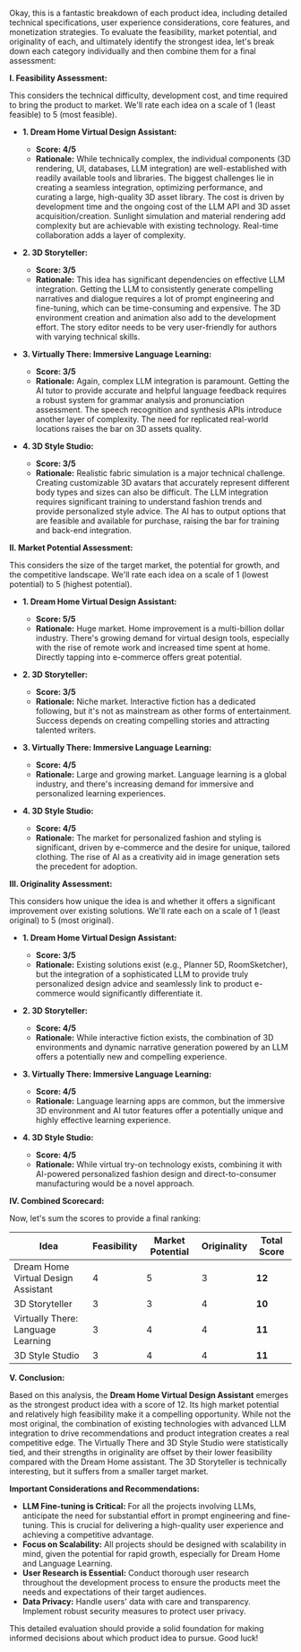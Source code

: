 Okay, this is a fantastic breakdown of each product idea, including detailed technical specifications, user experience considerations, core features, and monetization strategies. To evaluate the feasibility, market potential, and originality of each, and ultimately identify the strongest idea, let's break down each category individually and then combine them for a final assessment:

**I. Feasibility Assessment:**

This considers the technical difficulty, development cost, and time required to bring the product to market. We'll rate each idea on a scale of 1 (least feasible) to 5 (most feasible).

*   **1. Dream Home Virtual Design Assistant:**
    *   **Score: 4/5**
    *   **Rationale:**  While technically complex, the individual components (3D rendering, UI, databases, LLM integration) are well-established with readily available tools and libraries.  The biggest challenges lie in creating a seamless integration, optimizing performance, and curating a large, high-quality 3D asset library.  The cost is driven by development time and the ongoing cost of the LLM API and 3D asset acquisition/creation.  Sunlight simulation and material rendering add complexity but are achievable with existing technology. Real-time collaboration adds a layer of complexity.

*   **2. 3D Storyteller:**
    *   **Score: 3/5**
    *   **Rationale:** This idea has significant dependencies on effective LLM integration. Getting the LLM to consistently generate compelling narratives and dialogue requires a lot of prompt engineering and fine-tuning, which can be time-consuming and expensive.  The 3D environment creation and animation also add to the development effort. The story editor needs to be very user-friendly for authors with varying technical skills.

*   **3. Virtually There: Immersive Language Learning:**
    *   **Score: 3/5**
    *   **Rationale:**  Again, complex LLM integration is paramount. Getting the AI tutor to provide accurate and helpful language feedback requires a robust system for grammar analysis and pronunciation assessment. The speech recognition and synthesis APIs introduce another layer of complexity. The need for replicated real-world locations raises the bar on 3D assets quality.

*   **4. 3D Style Studio:**
    *   **Score: 3/5**
    *   **Rationale:** Realistic fabric simulation is a major technical challenge.  Creating customizable 3D avatars that accurately represent different body types and sizes can also be difficult.  The LLM integration requires significant training to understand fashion trends and provide personalized style advice. The AI has to output options that are feasible and available for purchase, raising the bar for training and back-end integration.

**II. Market Potential Assessment:**

This considers the size of the target market, the potential for growth, and the competitive landscape. We'll rate each idea on a scale of 1 (lowest potential) to 5 (highest potential).

*   **1. Dream Home Virtual Design Assistant:**
    *   **Score: 5/5**
    *   **Rationale:** Huge market.  Home improvement is a multi-billion dollar industry. There's growing demand for virtual design tools, especially with the rise of remote work and increased time spent at home.  Directly tapping into e-commerce offers great potential.

*   **2. 3D Storyteller:**
    *   **Score: 3/5**
    *   **Rationale:** Niche market.  Interactive fiction has a dedicated following, but it's not as mainstream as other forms of entertainment.  Success depends on creating compelling stories and attracting talented writers.

*   **3. Virtually There: Immersive Language Learning:**
    *   **Score: 4/5**
    *   **Rationale:** Large and growing market.  Language learning is a global industry, and there's increasing demand for immersive and personalized learning experiences.

*   **4. 3D Style Studio:**
    *   **Score: 4/5**
    *   **Rationale:** The market for personalized fashion and styling is significant, driven by e-commerce and the desire for unique, tailored clothing. The rise of AI as a creativity aid in image generation sets the precedent for adoption.

**III. Originality Assessment:**

This considers how unique the idea is and whether it offers a significant improvement over existing solutions. We'll rate each on a scale of 1 (least original) to 5 (most original).

*   **1. Dream Home Virtual Design Assistant:**
    *   **Score: 3/5**
    *   **Rationale:** Existing solutions exist (e.g., Planner 5D, RoomSketcher), but the integration of a sophisticated LLM to provide truly personalized design advice and seamlessly link to product e-commerce would significantly differentiate it.

*   **2. 3D Storyteller:**
    *   **Score: 4/5**
    *   **Rationale:** While interactive fiction exists, the combination of 3D environments and dynamic narrative generation powered by an LLM offers a potentially new and compelling experience.

*   **3. Virtually There: Immersive Language Learning:**
    *   **Score: 4/5**
    *   **Rationale:** Language learning apps are common, but the immersive 3D environment and AI tutor features offer a potentially unique and highly effective learning experience.

*   **4. 3D Style Studio:**
    *   **Score: 4/5**
    *   **Rationale:** While virtual try-on technology exists, combining it with AI-powered personalized fashion design and direct-to-consumer manufacturing would be a novel approach.

**IV. Combined Scorecard:**

Now, let's sum the scores to provide a final ranking:

| Idea                               | Feasibility | Market Potential | Originality | Total Score |
| ---------------------------------- | ----------- | ---------------- | ----------- | ----------- |
| Dream Home Virtual Design Assistant | 4           | 5                | 3           | **12**        |
| 3D Storyteller                     | 3           | 3                | 4           | **10**        |
| Virtually There: Language Learning | 3           | 4                | 4           | **11**        |
| 3D Style Studio                    | 3           | 4                | 4           | **11**        |

**V. Conclusion:**

Based on this analysis, the **Dream Home Virtual Design Assistant** emerges as the strongest product idea with a score of 12. Its high market potential and relatively high feasibility make it a compelling opportunity. While not the most original, the combination of existing technologies with advanced LLM integration to drive recommendations and product integration creates a real competitive edge. The Virtually There and 3D Style Studio were statistically tied, and their strengths in originality are offset by their lower feasibility compared with the Dream Home assistant. The 3D Storyteller is technically interesting, but it suffers from a smaller target market.

**Important Considerations and Recommendations:**

*   **LLM Fine-tuning is Critical:** For all the projects involving LLMs, anticipate the need for substantial effort in prompt engineering and fine-tuning. This is crucial for delivering a high-quality user experience and achieving a competitive advantage.
*   **Focus on Scalability:** All projects should be designed with scalability in mind, given the potential for rapid growth, especially for Dream Home and Language Learning.
*   **User Research is Essential:** Conduct thorough user research throughout the development process to ensure the products meet the needs and expectations of their target audiences.
*   **Data Privacy:** Handle users' data with care and transparency. Implement robust security measures to protect user privacy.

This detailed evaluation should provide a solid foundation for making informed decisions about which product idea to pursue. Good luck!
